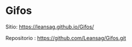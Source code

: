 # Gifos

Sitio: https://leansag.github.io/Gifos/




Repositorio :  https://github.com/Leansag/Gifos.git


